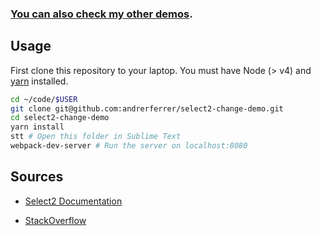 ###  [You can also check my other demos](https://github.com/andrerferrer/dedemos/blob/master/README.md#ded%C3%A9mos).

## Usage

First clone this repository to your laptop. You must have Node (> v4) and [yarn](https://yarnpkg.com/lang/en/docs/install/) installed.

```bash
cd ~/code/$USER
git clone git@github.com:andrerferrer/select2-change-demo.git
cd select2-change-demo
yarn install
stt # Open this folder in Sublime Text
webpack-dev-server # Run the server on localhost:8080
```

## Sources

- [Select2 Documentation](https://select2.org/programmatic-control/add-select-clear-items#selecting-options)

- [StackOverflow](https://stackoverflow.com/questions/51728082/select-value-of-jquery-select2-not-updating-correctly)
